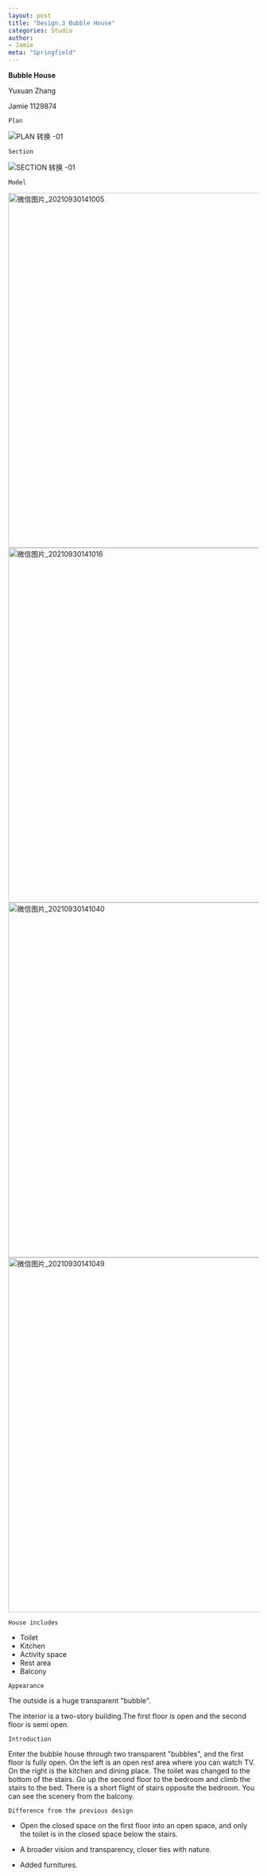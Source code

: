 ```yaml
---
layout: post
title: "Design.3 Bubble House"
categories: Studio
author:
- Jamie
meta: "Springfield"
---
```

**Bubble House**

Yuxuan Zhang

Jamie
1129874

`Plan`

![PLAN  转换 -01](https://user-images.githubusercontent.com/90487072/135396783-66f20265-6835-44ef-bf30-f1935fae5635.png)

`Section`

![SECTION  转换 -01](https://user-images.githubusercontent.com/90487072/135396837-5ecef1a8-b309-47f1-a8ce-53981222f189.png)


`Model`

<img width="713" alt="微信图片_20210930141005" src="https://user-images.githubusercontent.com/90487072/135397035-381f6dc3-390a-47a8-9da9-d4dd0cd14619.png">

<img width="713" alt="微信图片_20210930141016" src="https://user-images.githubusercontent.com/90487072/135397050-f1c50196-b92d-4c6f-89f5-2965d917fceb.png">

<img width="713" alt="微信图片_20210930141040" src="https://user-images.githubusercontent.com/90487072/135397072-4fa0a9dd-bfdc-42e9-96d2-8b7d425f7413.png">

<img width="713" alt="微信图片_20210930141049" src="https://user-images.githubusercontent.com/90487072/135397094-05b132c4-0796-4fff-aa2f-dc9056a4b6b9.png">


`House includes`

- Toilet
- Kitchen
- Activity space
- Rest area
- Balcony

`Appearance`

The outside is a huge transparent "bubble".

The interior is a two-story building.The first floor is open and the second floor is semi open.

`Introduction`

Enter the bubble house through two transparent "bubbles", and the first floor is fully open. On the left is an open rest area where you can watch TV. On the right is the kitchen and dining place. The toilet was changed to the bottom of the stairs. Go up the second floor to the bedroom and climb the stairs to the bed. There is a short flight of stairs opposite the bedroom. You can see the scenery from the balcony.

`Difference from the previous design`

- Open the closed space on the first floor into an open space, and only the toilet is in the closed space below the stairs.

- A broader vision and transparency, closer ties with nature.

- Added furnitures.

